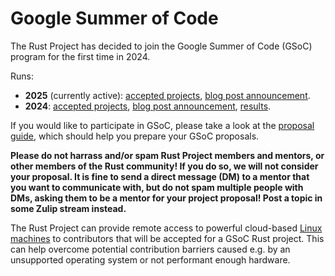 # Google Summer of Code
The Rust Project has decided to join the Google Summer of Code (GSoC) program for the first time in 2024.

Runs:
- **2025** (currently active): [accepted projects](runs/2025.md), [blog post announcement](https://blog.rust-lang.org/2025/05/08/gsoc-2025-selected-projects).
- **2024**: [accepted projects](runs/2024.md), [blog post announcement](https://blog.rust-lang.org/2024/05/01/gsoc-2024-selected-projects.html), [results](https://blog.rust-lang.org/2024/11/07/gsoc-2024-results.html).

If you would like to participate in GSoC, please take a look at the [proposal guide](proposal-guide.md), which should help you prepare your GSoC proposals.

**Please do not harrass and/or spam Rust Project members and mentors, or other members of the Rust community! If you do so, we will not consider your proposal. It is fine to send a direct message (DM) to a mentor that you want to communicate with, but do not spam multiple people with DMs, asking them to be a mentor for your project proposal! Post a topic in some Zulip stream instead.**

The Rust Project can provide remote access to powerful cloud-based [Linux machines](https://forge.rust-lang.org/infra/docs/dev-desktop.html) to contributors that will be accepted for a GSoC Rust project. This can help overcome potential contribution barriers caused e.g. by an unsupported operating system or not performant enough hardware.
